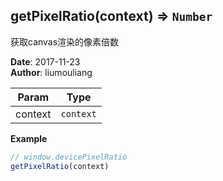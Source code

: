 ## getPixelRatio(context) ⇒ <code>Number</code>
<p>获取canvas渲染的像素倍数</p>

**Date**: 2017-11-23  
**Author**: liumouliang  

| Param | Type |
| --- | --- |
| context | <code>context</code> | 

**Example**  
```javascript
// window.devicePixelRatiogetPixelRatio(context)
```

